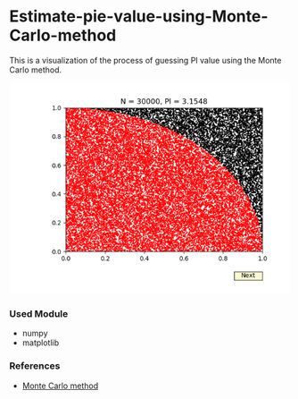 # Estimate-pie-value-using-Monte-Carlo-method

This is a visualization of the process of guessing PI value using the Monte Carlo method.

![Figure_1](https://raw.githubusercontent.com/ro0opf/Estimate-pie-value-using-Monte-Carlo-method/dev/res/Figure_1.png)

### Used Module
- numpy
- matplotlib

### References
- [Monte Carlo method](https://en.wikipedia.org/wiki/Monte_Carlo_method)
